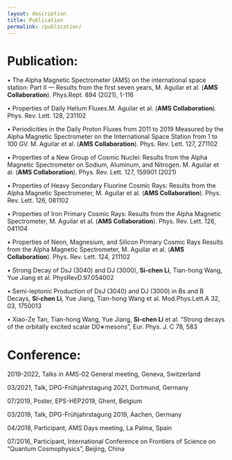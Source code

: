 ```yaml
---
layout: description
title: Publication
permalink: /publication/
---
```


# Publication: 

• The Alpha Magnetic Spectrometer (AMS) on the international space station: Part II — Results from the first seven years, M. Aguilar et al. (**AMS Collaboration**). Phys.Rept. 894 (2021), 1-116

• Properties of Daily Helium Fluxes.M. Aguilar et al. (**AMS Collaboration**). Phys. Rev. Lett. 128, 231102

• Periodicities in the Daily Proton Fluxes from 2011 to 2019 Measured by the Alpha Magnetic Spectrometer on the International Space Station from 1 to 100 GV. M. Aguilar et al. (**AMS Collaboration**). Phys. Rev. Lett. 127, 271102

• Properties of a New Group of Cosmic Nuclei: Results from the Alpha Magnetic Spectrometer on Sodium, Aluminum, and Nitrogen. M. Aguilar et al. (**AMS Collaboration**). Phys. Rev. Lett. 127, 159901 (2021)

• Properties of Heavy Secondary Fluorine Cosmic Rays: Results from the Alpha Magnetic Spectrometer, M. Aguilar et al. (**AMS Collaboration**). Phys. Rev. Lett. 126, 081102

• Properties of Iron Primary Cosmic Rays: Results from the Alpha Magnetic Spectrometer, M. Aguilar et al. (**AMS Collaboration**). Phys. Rev. Lett. 126, 041104

• Properties of Neon, Magnesium, and Silicon Primary Cosmic Rays Results from the Alpha Magnetic Spectrometer, M. Aguilar et al. (**AMS Collaboration**). Phys. Rev. Lett. 124, 211102

• Strong Decay of DsJ (3040) and DJ (3000), **Si-chen Li**, Tian-hong Wang, Yue Jiang et al. PhysRevD.97.054002

• Semi-leptonic Production of DsJ (3040) and DJ (3000) in Bs and B Decays, **Si-chen Li**, Yue Jiang, Tian-hong Wang et al. Mod.Phys.Lett.A 32, 03, 1750013

• Xiao-Ze Tan, Tian-hong Wang, Yue Jiang, **Si-chen Li** et al. “Strong decays of the orbitally excited scalar D0∗mesons”, Eur. Phys. J. C 78, 583

# Conference:

2019-2022, Talks in AMS-02 General meeting, Geneva, Switzerland

03/2021, Talk, DPG-Frühjahrstagung 2021, Dortmund, Germany

07/2019, Poster, EPS-HEP2019, Ghent, Belgium

03/2019, Talk, DPG-Frühjahrstagung 2019, Aachen, Germany

04/2018, Participant, AMS Days meeting, La Palma, Spain

07/2016, Participant, International Conference on Frontiers of Science on “Quantum Cosmophysics”, Beijing, China







 